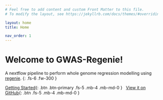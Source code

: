 ```yaml
---
# Feel free to add content and custom Front Matter to this file.
# To modify the layout, see https://jekyllrb.com/docs/themes/#overriding-theme-defaults

layout: home
title: Home

nav_order: 1
---
```


# Welcome to GWAS-Regenie!

A nextflow pipeline to perform whole genome regression modelling using [regenie](https://github.com/rgcgithub/regenie).
{: .fs-6 .fw-300 }

[Getting Started](getting_started.md){: .btn .btn-primary .fs-5 .mb-4 .mb-md-0 }&nbsp;&nbsp;
[View it on GitHub](https://github.com/genepi/gwas-regenie){: .btn .fs-5 .mb-4 .mb-md-0 }
